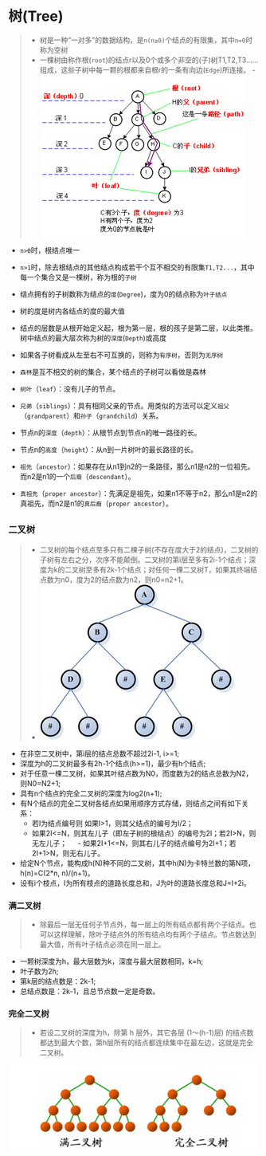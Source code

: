 # 树(Tree)
> - 树是一种“一对多”的数据结构，是`n(n≥0)`个结点的有限集，其中`n=0`时称为空树
> - 一棵树由称作根(`root`)的结点r以及0个或多个非空的(子)树T1,T2,T3......组成，这些子树中每一颗的根都来自根r的一条有向边(`Edge`)所连接。
> -![image](./image/tree.png)

- `n>0`时，根结点唯一
- `n>1`时，除去根结点的其他结点构成若干个互不相交的有限集`T1,T2...`，其中每一个集合又是一棵树，称为根的`子树`
- 结点拥有的子树数称为结点的`度`(`Degree`)，度为0的结点称为`叶子结点`
- 树的度是树内各结点的度的最大值
- 结点的层数是从根开始定义起，根为第一层，根的孩子是第二层，以此类推。树中结点的最大层次称为树的`深度`(`Depth`)或高度
- 如果各子树看成从左至右不可互换的，则称为`有序树`，否则为`无序树`
- `森林`是互不相交的树的集合，某个结点的子树可以看做是森林


- `树叶`（`leaf`）：没有儿子的节点。
- `兄弟`（`siblings`）：具有相同父亲的节点。用类似的方法可以定义`祖父`（`grandparent`）和`孙子`（`grandchild`）关系。
- 节点n的`深度`（`depth`）：从根节点到节点n的唯一路径的长。
- 节点n的`高度`（`height`）：从n到一片树叶的最长路径的长。
- `祖先`（`ancestor`）：如果存在从n1到n2的一条路径，那么n1是n2的一位祖先。而n2是n1的一个`后裔`（`descendant`）。
- `真祖先`（`proper ancestor`）：先满足是祖先，如果n1不等于n2，那么n1是n2的真祖先，而n2是n1的`真后裔`（`proper ancestor`）。



## `二叉树`
> - 二叉树的每个结点至多只有二棵子树(不存在度大于2的结点)，二叉树的子树有左右之分，次序不能颠倒。二叉树的第i层至多有2i-1个结点；深度为k的二叉树至多有2k-1个结点；对任何一棵二叉树T，如果其终端结点数为n0，度为2的结点数为n2，则n0=n2+1。
> - ![image](./image/2tree.jpg)

- 在非空二叉树中，第i层的结点总数不超过2i-1, i>=1;
- 深度为h的二叉树最多有2h-1个结点(h>=1)，最少有h个结点;
- 对于任意一棵二叉树，如果其叶结点数为N0，而度数为2的结点总数为N2，则N0=N2+1;
- 具有n个结点的完全二叉树的深度为log2(n+1);
- 有N个结点的完全二叉树各结点如果用顺序方式存储，则结点之间有如下关系：
   - 若I为结点编号则 如果I>1，则其父结点的编号为I/2；
   - 如果2I<=N，则其左儿子（即左子树的根结点）的编号为2I；若2I>N，则无左儿子；
　 - 如果2I+1<=N，则其右儿子的结点编号为2I+1；若2I+1>N，则无右儿子。
- 给定N个节点，能构成h(N)种不同的二叉树，其中h(N)为卡特兰数的第N项，h(n)=C(2*n, n)/(n+1)。
- 设有i个枝点，I为所有枝点的道路长度总和，J为叶的道路长度总和J=I+2i。

### 满二叉树
> - 除最后一层无任何子节点外，每一层上的所有结点都有两个子结点。也可以这样理解，除叶子结点外的所有结点均有两个子结点。节点数达到最大值，所有叶子结点必须在同一层上。
- 一颗树深度为h，最大层数为k，深度与最大层数相同，k=h;
- 叶子数为2h;
- 第k层的结点数是：2k-1;
- 总结点数是：2k-1，且总节点数一定是奇数。 

### 完全二叉树
> - 若设二叉树的深度为h，除第 h 层外，其它各层 (1～(h-1)层) 的结点数都达到最大个数，第h层所有的结点都连续集中在最左边，这就是完全二叉树。

![image](./image/alltree.png)